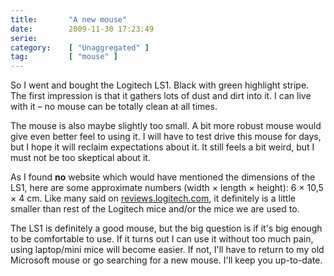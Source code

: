 ```yaml
---
title:       "A new mouse"
date:        2009-11-30 17:23:49
serie:       
category:    [ "Unaggregated" ]
tag:         [ "mouse" ]
---
```


So I went and bought the Logitech LS1. Black with green highlight stripe. The first impression is that it gathers lots of dust and dirt into it. I can live with it – no mouse can be totally clean at all times.

The mouse is also maybe slightly too small. A bit more robust mouse would give even better feel to using it. I will have to test drive this mouse for days, but I hope it will reclaim expectations about it. It still feels a bit weird, but I must not be too skeptical about it.

As I found **no** website which would have mentioned the dimensions of the LS1, here are some approximate numbers (width × length × height): 6 × 10,5 × 4 cm. Like many said on [reviews.logitech.com](http://reviews.logitech.com/7061/4610/reviews.htm), it definitely is a little smaller than rest of the Logitech mice and/or the mice we are used to.

The LS1 is definitely a good mouse, but the big question is if it's big enough to be comfortable to use. If it turns out I can use it without too much pain, using laptop/mini mice will become easier. If not, I'll have to return to my old Microsoft mouse or go searching for a new mouse. I'll keep you up-to-date.
